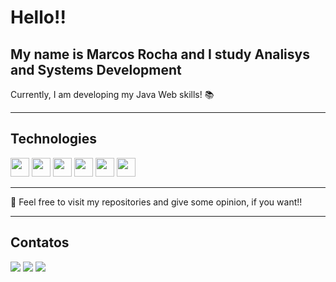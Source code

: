 # Hello!! 
## My name is Marcos Rocha and I study Analisys and Systems Development
Currently, I am developing my Java Web skills! 📚

<hr>

## Technologies
<div>
          <a><img src="https://cdn.jsdelivr.net/gh/devicons/devicon/icons/angularjs/angularjs-original.svg" width="30"/></a>
          <a><img src="https://cdn.jsdelivr.net/gh/devicons/devicon/icons/java/java-original.svg" width="30"/></a>
          <a><img src="https://cdn.jsdelivr.net/gh/devicons/devicon/icons/git/git-original.svg" width="30"/></a>
          <a><img src="https://cdn.jsdelivr.net/gh/devicons/devicon/icons/linux/linux-original.svg" width="30"/></a>
          <a><img src="https://cdn.jsdelivr.net/gh/devicons/devicon/icons/mysql/mysql-original-wordmark.svg" width="30"/></a>
          <a><img src="https://cdn.jsdelivr.net/gh/devicons/devicon/icons/postgresql/postgresql-original-wordmark.svg" width="30"/></a>
</div>     
          
<hr>

💬 Feel free to visit my repositories and give some opinion, if you want!!

<hr>

## Contatos

<div>
<a href="https://www.linkedin.com/in/marcosrocha-br/" target="_blank"><img src="https://img.shields.io/badge/-LinkedIn-%230077B5?style=for-the-badge&logo=linkedin&logoColor=white" target="_blank"></a> 
<a href = "mailto:contato@marcosrocha.br@outlook.com" target="_blank"><img src="https://img.shields.io/badge/Microsoft_Outlook-0078D4?style=for-the-badge&logo=microsoft-outlook&logoColor=white" target="_blank"></a>
<a href = "mailto:contato@marcosrocha.clave@gmail.com"><img src="https://img.shields.io/badge/Gmail-D14836?style=for-the-badge&logo=gmail&logoColor=white" target="_blank"></a>
</div>

<!--
**marcosrocha-br/marcosrocha-br** is a ✨ _special_ ✨ repository because its `README.md` (this file) appears on your GitHub profile.

Here are some ideas to get you started:

- 🔭 I’m currently working on ...
- 🌱 I’m currently learning ...
- 👯 I’m looking to collaborate on ...
- 🤔 I’m looking for help with ...
- 💬 Ask me about ...
- 📫 How to reach me: ...
- 😄 Pronouns: ...
- ⚡ Fun fact: ...
-->
